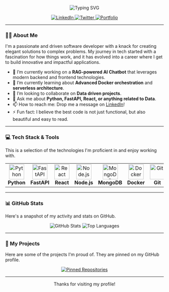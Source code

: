 <!-- 
Hi there! Thanks for using my template. 
To customize, find and replace the following placeholders:
- [Your Name]
- [Your-GitHub-Username]
- [your-linkedin-username]
- [your-twitter-handle]
- [your-website-url]
- All the descriptions and tech stack icons

You can find more icons at: https://simpleicons.org/ or https://devicon.dev/
You can generate more badges at: https://shields.io/
-->

<!-- Header Section -->
<p align="center">
  <img src="https://readme-typing-svg.herokuapp.com?font=Fira+Code&size=35&pause=1000&color=3399FF&center=true&width=435&lines=Hi+there%2C+I'm+Amine+El+Gardoum+👋;A+Passionate+Software+Developer;Always+Learning+and+Growing" alt="Typing SVG" />
</p>

<!-- Social Icons -->
<p align="center">
  <a href="https://www.linkedin.com/in/amine-el-gardoum-491a82333">
    <img src="https://img.shields.io/badge/LinkedIn-0077B5?style=for-the-badge&logo=linkedin&logoColor=white" alt="LinkedIn"/>
  </a>
  <a href="https://twitter.com/https://x.com/AMINE44467019">
    <img src="https://img.shields.io/badge/Twitter-1DA1F2?style=for-the-badge&logo=twitter&logoColor=white" alt="Twitter"/>
  </a>
  <a href="https://portfolio-s-amine.netlify.app/">
    <img src="https://img.shields.io/badge/Portfolio-255E63?style=for-the-badge&logo=google-chrome&logoColor=white" alt="Portfolio"/>
  </a>
</p>

---

### 👨‍💻 About Me

I'm a passionate and driven software developer with a knack for creating elegant solutions to complex problems. My journey in tech started with a fascination for how things work, and it has evolved into a career where I get to build innovative and impactful applications.

-   🔭 I’m currently working on a **RAG-powered AI Chatbot** that leverages modern backend and frontend technologies.
-   🌱 I’m currently learning about **Advanced Docker orchestration** and **serverless architecture**.
-   👯 I’m looking to collaborate on **Data driven projects**.
-   💬 Ask me about **Python, FastAPI, React, or anything related to Data**.
-   📫 How to reach me: Drop me a message on [LinkedIn](https://www.linkedin.com/in/amine-el-gardoum-491a82333)!
-   ⚡ Fun fact: I believe the best code is not just functional, but also beautiful and easy to read.

---

### 💻 Tech Stack & Tools

This is a selection of the technologies I'm proficient in and enjoy working with.

<table>
  <tr>
    <td align="center" width="96">
      <img src="https://skillicons.dev/icons?i=python" width="48" height="48" alt="Python" />
      <br><strong>Python</strong>
    </td>
    <td align="center" width="96">
      <img src="https://skillicons.dev/icons?i=fastapi" width="48" height="48" alt="FastAPI" />
      <br><strong>FastAPI</strong>
    </td>
    <td align="center" width="96">
      <img src="https://skillicons.dev/icons?i=react" width="48" height="48" alt="React" />
      <br><strong>React</strong>
    </td>
    <td align="center" width="96">
      <img src="https://skillicons.dev/icons?i=nodejs" width="48" height="48" alt="Node.js" />
      <br><strong>Node.js</strong>
    </td>
     <td align="center" width="96">
      <img src="https://skillicons.dev/icons?i=mongodb" width="48" height="48" alt="MongoDB" />
      <br><strong>MongoDB</strong>
    </td>
    <td align="center" width="96">
      <img src="https://skillicons.dev/icons?i=docker" width="48" height="48" alt="Docker" />
      <br><strong>Docker</strong>
    </td>
    <td align="center" width="96">
      <img src="https://skillicons.dev/icons?i=git" width="48" height="48" alt="Git" />
      <br><strong>Git</strong>
    </td>
    <td align="center" width="96">
      <img src="https://skillicons.dev/icons?i=git" width="48" height="48" alt="Java" />
      <br><strong>Java</strong>
    </td>
  </tr>
</table>

---

### 📊 GitHub Stats

Here's a snapshot of my activity and stats on GitHub.

<p align="center">
  <!-- Replace [Your-GitHub-Username] with your actual username -->
  <img src="https://github-readme-stats.vercel.app/api?username=amineelgardoum-rgb&show_icons=true&theme=radical&hide_border=true&include_all_commits=true" alt="GitHub Stats" />
  <img src="https://github-readme-stats.vercel.app/api/top-langs/?username=amineelgardoum-rgb&layout=compact&theme=radical&hide_border=true" alt="Top Languages" />
</p>

---

### 🚀 My Projects

Here are some of the projects I'm proud of. They are pinned on my GitHub profile.

<p align="center">
  <!-- Replace `amineelgardoum-rgb` with your GitHub username -->
  <a href="https://github.com/amineelgardoum-rgb">
    <img src="https://github-readme-pinned-repos.vercel.app/api?username=amineelgardoum-rgb" alt="Pinned Repositories" />
  </a>
</p>

---

<p align="center">
  Thanks for visiting my profile!
</p>
